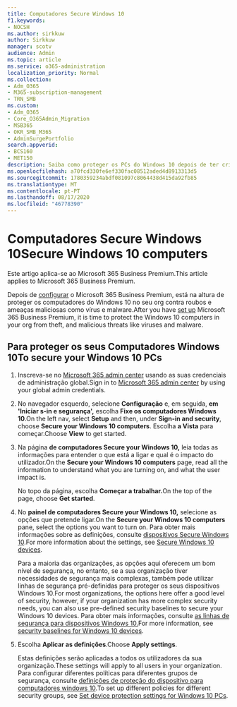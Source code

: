 ```yaml
---
title: Computadores Secure Windows 10
f1.keywords:
- NOCSH
ms.author: sirkkuw
author: Sirkkuw
manager: scotv
audience: Admin
ms.topic: article
ms.service: o365-administration
localization_priority: Normal
ms.collection:
- Adm_O365
- M365-subscription-management
- TRN_SMB
ms.custom:
- Adm_O365
- Core_O365Admin_Migration
- MSB365
- OKR_SMB_M365
- AdminSurgePortfolio
search.appverid:
- BCS160
- MET150
description: Saiba como proteger os PCs do Windows 10 depois de ter criado o Microsoft 365 Business Premium.
ms.openlocfilehash: a70fcd330fe6ef330fac08512aded4d8913313d5
ms.sourcegitcommit: 1780359234abdf081097c8064438d415da92fb85
ms.translationtype: MT
ms.contentlocale: pt-PT
ms.lasthandoff: 08/17/2020
ms.locfileid: "46778390"
---
```

# <a name="secure-windows-10-computers"></a><span data-ttu-id="96bf4-103">Computadores Secure Windows 10</span><span class="sxs-lookup"><span data-stu-id="96bf4-103">Secure Windows 10 computers</span></span>

<span data-ttu-id="96bf4-104">Este artigo aplica-se ao Microsoft 365 Business Premium.</span><span class="sxs-lookup"><span data-stu-id="96bf4-104">This article applies to Microsoft 365 Business Premium.</span></span>

<span data-ttu-id="96bf4-105">Depois de [configurar](set-up.md) o Microsoft 365 Business Premium, está na altura de proteger os computadores do Windows 10 no seu org contra roubos e ameaças maliciosas como vírus e malware.</span><span class="sxs-lookup"><span data-stu-id="96bf4-105">After you have [set up](set-up.md) Microsoft 365 Business Premium, it is time to protect the Windows 10 computers in your org from theft, and malicious threats like viruses and malware.</span></span>

## <a name="to-secure-your-windows-10-pcs"></a><span data-ttu-id="96bf4-106">Para proteger os seus Computadores Windows 10</span><span class="sxs-lookup"><span data-stu-id="96bf4-106">To secure your Windows 10 PCs</span></span>

1. <span data-ttu-id="96bf4-107">Inscreva-se no [Microsoft 365 admin center](https://admin.microsoft.com) usando as suas credenciais de administração global.</span><span class="sxs-lookup"><span data-stu-id="96bf4-107">Sign in to [Microsoft 365 admin center](https://admin.microsoft.com) by using your global admin credentials.</span></span> 
2. <span data-ttu-id="96bf4-108">No navegador esquerdo, selecione **Configuração** e, em seguida, **em 'Iniciar s-in e segurança',** escolha **Fixe os computadores Windows 10**.</span><span class="sxs-lookup"><span data-stu-id="96bf4-108">On the left nav, select **Setup** and then, under **Sign-in and security**, choose **Secure your Windows 10 computers**.</span></span> <span data-ttu-id="96bf4-109">Escolha **a Vista** para começar.</span><span class="sxs-lookup"><span data-stu-id="96bf4-109">Choose **View** to get started.</span></span>
3. <span data-ttu-id="96bf4-110">Na página **de computadores Secure your Windows 10,** leia todas as informações para entender o que está a ligar e qual é o impacto do utilizador.</span><span class="sxs-lookup"><span data-stu-id="96bf4-110">On the **Secure your Windows 10 computers** page, read all the information to understand what you are turning on, and what the user impact is.</span></span>

    <span data-ttu-id="96bf4-111">No topo da página, escolha **Começar a trabalhar.**</span><span class="sxs-lookup"><span data-stu-id="96bf4-111">On the top of the page, choose **Get started**.</span></span>

4. <span data-ttu-id="96bf4-112">No **painel de computadores Secure your Windows 10,** selecione as opções que pretende ligar.</span><span class="sxs-lookup"><span data-stu-id="96bf4-112">On the **Secure your Windows 10 computers** pane, select the options you want to turn on.</span></span> <span data-ttu-id="96bf4-113">Para obter mais informações sobre as definições, consulte [dispositivos Secure Windows 10](secure-windows-10-devices.md).</span><span class="sxs-lookup"><span data-stu-id="96bf4-113">For more information about the settings, see [Secure Windows 10 devices](secure-windows-10-devices.md).</span></span> 
    
    <span data-ttu-id="96bf4-114">Para a maioria das organizações, as opções aqui oferecem um bom nível de segurança, no entanto, se a sua organização tiver necessidades de segurança mais complexas, também pode utilizar linhas de segurança pré-definidas para proteger os seus dispositivos Windows 10.</span><span class="sxs-lookup"><span data-stu-id="96bf4-114">For most organizations, the options here offer a good level of security, however, if your organization has more complex security needs, you can also use pre-defined security baselines to secure  your Windows 10 devices.</span></span> <span data-ttu-id="96bf4-115">Para obter mais informações, consulte [as linhas de segurança para dispositivos Windows 10.](https://docs.microsoft.com/mem/intune/protect/security-baselines)</span><span class="sxs-lookup"><span data-stu-id="96bf4-115">For more information, see [security baselines for Windows 10 devices](https://docs.microsoft.com/mem/intune/protect/security-baselines).</span></span>   

1. <span data-ttu-id="96bf4-116">Escolha **Aplicar as definições**.</span><span class="sxs-lookup"><span data-stu-id="96bf4-116">Choose **Apply settings**.</span></span>

    <span data-ttu-id="96bf4-117">Estas definições serão aplicadas a todos os utilizadores da sua organização.</span><span class="sxs-lookup"><span data-stu-id="96bf4-117">These settings will apply to all users in your organization.</span></span> <span data-ttu-id="96bf4-118">Para configurar diferentes políticas para diferentes grupos de segurança, consulte [definições de proteção do dispositivo para computadores windows 10](protection-settings-for-windows-10-pcs.md).</span><span class="sxs-lookup"><span data-stu-id="96bf4-118">To set up different policies for different security groups, see [Set device protection settings for Windows 10 PCs](protection-settings-for-windows-10-pcs.md).</span></span>